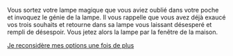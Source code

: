 Vous sortez votre lampe magique que vous aviez oublié 
dans votre poche et invoquez le génie de la lampe. 
Il vous rappelle que vous avez déjà exaucé vos trois souhaits 
et retourne dans sa lampe 
vous laissant désesperé et rempli de désespoir.
Vous jetez alors la lampe par la fenêtre de la maison.

[Je reconsidère mes options une fois de plus](../feu-de-camp.md)
